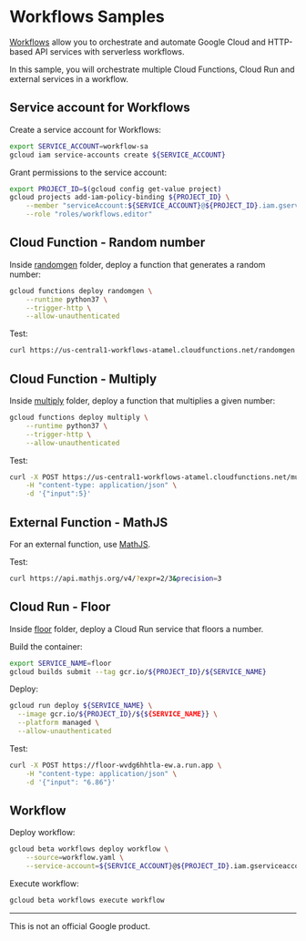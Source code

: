 # Workflows Samples

[Workflows](https://cloud.google.com/workflows) allow you to orchestrate and automate Google Cloud and HTTP-based API services with serverless workflows.

In this sample, you will orchestrate multiple Cloud Functions, Cloud Run and
external services in a workflow.

## Service account for Workflows

Create a service account for Workflows:

```sh
export SERVICE_ACCOUNT=workflow-sa
gcloud iam service-accounts create ${SERVICE_ACCOUNT}
```

Grant permissions to the service account:

```sh
export PROJECT_ID=$(gcloud config get-value project)
gcloud projects add-iam-policy-binding ${PROJECT_ID} \
    --member "serviceAccount:${SERVICE_ACCOUNT}@${PROJECT_ID}.iam.gserviceaccount.com" \
    --role "roles/workflows.editor"
```

## Cloud Function - Random number

Inside [randomgen](randomgen) folder, deploy a function that generates a random number:

```sh
gcloud functions deploy randomgen \
    --runtime python37 \
    --trigger-http \
    --allow-unauthenticated
```

Test:

```sh
curl https://us-central1-workflows-atamel.cloudfunctions.net/randomgen
```

## Cloud Function - Multiply

Inside [multiply](multiply) folder, deploy a function that multiplies a given number:

```sh
gcloud functions deploy multiply \
    --runtime python37 \
    --trigger-http \
    --allow-unauthenticated
```

Test:

```sh
curl -X POST https://us-central1-workflows-atamel.cloudfunctions.net/multiply \
    -H "content-type: application/json" \
    -d '{"input":5}'
```

## External Function - MathJS

For an external function, use [MathJS](https://api.mathjs.org/).

Test:

```sh
curl https://api.mathjs.org/v4/?expr=2/3&precision=3
```

## Cloud Run - Floor

Inside [floor](floor) folder, deploy a Cloud Run service that floors a number.

Build the container:

```sh
export SERVICE_NAME=floor
gcloud builds submit --tag gcr.io/${PROJECT_ID}/${SERVICE_NAME}
```

Deploy:

```sh
gcloud run deploy ${SERVICE_NAME} \
  --image gcr.io/${PROJECT_ID}/${${SERVICE_NAME}} \
  --platform managed \
  --allow-unauthenticated
```

Test:

```sh
curl -X POST https://floor-wvdg6hhtla-ew.a.run.app \
    -H "content-type: application/json" \
    -d '{"input": "6.86"}'
```

## Workflow

Deploy workflow:

```sh
gcloud beta workflows deploy workflow \
    --source=workflow.yaml \
    --service-account=${SERVICE_ACCOUNT}@${PROJECT_ID}.iam.gserviceaccount.com
```

Execute workflow:

```sh
gcloud beta workflows execute workflow
```

-------

This is not an official Google product.
